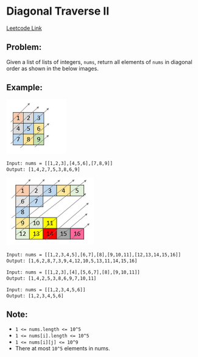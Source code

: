 
# Diagonal Traverse II
[Leetcode Link](https://leetcode.com/problems/diagonal-traverse-ii/)

## Problem:

Given a list of lists of integers, `nums`, return all elements of `nums` in diagonal order as shown in the below images.

## Example:

![example one image](assets/example1.png)
```
Input: nums = [[1,2,3],[4,5,6],[7,8,9]]
Output: [1,4,2,7,5,3,8,6,9]
```
![example two image](assets/example2.png)
```
Input: nums = [[1,2,3,4,5],[6,7],[8],[9,10,11],[12,13,14,15,16]]
Output: [1,6,2,8,7,3,9,4,12,10,5,13,11,14,15,16]
```
```
Input: nums = [[1,2,3],[4],[5,6,7],[8],[9,10,11]]
Output: [1,4,2,5,3,8,6,9,7,10,11]
```
```
Input: nums = [[1,2,3,4,5,6]]
Output: [1,2,3,4,5,6]
```
## Note:

- `1 <= nums.length <= 10^5`
- `1 <= nums[i].length <= 10^5`
- `1 <= nums[i][j] <= 10^9`
- There at most `10^5` elements in nums.